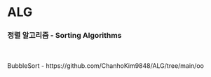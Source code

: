 # ALG

### 정렬 알고리즘 - Sorting Algorithms
<br>  
<br>  
BubbleSort - https://github.com/ChanhoKim9848/ALG/tree/main/oo
